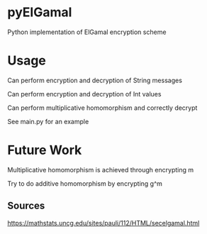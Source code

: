 # pyElGamal
Python implementation of ElGamal encryption scheme


# Usage
Can perform encryption and decryption of String messages

Can perform encryption and decryption of Int values

Can perform multiplicative homomorphism and correctly decrypt

See main.py for an example


# Future Work
Multiplicative homomorphism is achieved through encrypting m

Try to do additive homomorphism by encrypting g^m


## Sources
https://mathstats.uncg.edu/sites/pauli/112/HTML/secelgamal.html